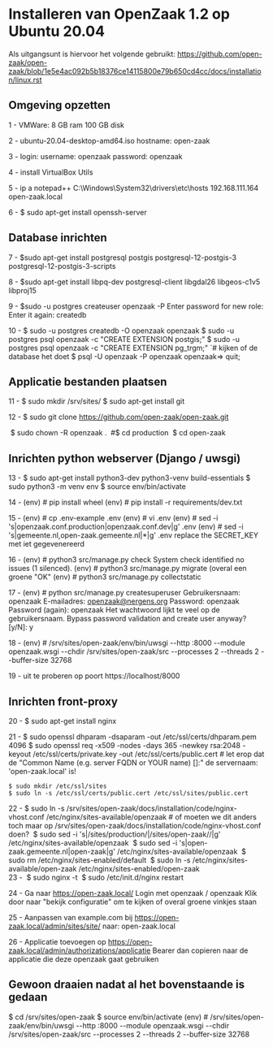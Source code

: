 # Installeren van OpenZaak 1.2 op Ubuntu 20.04

Als uitgangsunt is hiervoor het volgende gebruikt: 
https://github.com/open-zaak/open-zaak/blob/1e5e4ac092b5b18376ce14115800e79b650cd4cc/docs/installation/linux.rst

## Omgeving opzetten

1 - VMWare:
	8 GB ram
	100 GB disk

2 - ubuntu-20.04-desktop-amd64.iso
	hostname: open-zaak

3 - login:
	username: openzaak
	password: openzaak

4 - install VirtualBox Utils

5 - ip a
	notepad++ C:\Windows\System32\drivers\etc\hosts
	192.168.111.164 open-zaak.local

6 - $ sudo apt-get install openssh-server 

## Database inrichten

7 - $sudo apt-get install postgresql postgis postgresql-12-postgis-3 postgresql-12-postgis-3-scripts

8 - $sudo apt-get install libpq-dev postgresql-client libgdal26 libgeos-c1v5  libproj15

9 - $sudo -u postgres createuser openzaak -P
	Enter password for new role:
	Enter it again:
	createdb 
	
10 - 
	$ sudo -u postgres createdb -O openzaak openzaak
	$ sudo -u postgres psql openzaak -c  "CREATE EXTENSION postgis;"
	$ sudo -u postgres psql openzaak -c  "CREATE EXTENSION pg_trgm;"
	`# kijken of de database het doet
	$ psql -U openzaak -P openzaak
	openzaak=> quit;

## Applicatie bestanden plaatsen	

11 - 
	$ sudo mkdir /srv/sites/
	$ sudo apt-get install git

12 - 
	$ sudo git clone https://github.com/open-zaak/open-zaak.git	

​	$ sudo chown -R openzaak .
​	#$ cd production
​	$ cd open-zaak

## Inrichten python webserver (Django / uwsgi)	

13 - 
	$ sudo apt-get install python3-dev python3-venv build-essentials
	$ sudo python3 -m venv env
	$ source env/bin/activate	
	
14 - 
	(env) # pip install wheel
	(env) # pip install -r requirements/dev.txt

15 - 
	(env) # cp .env-example .env 
	(env) # vi .env 
	(env) # sed -i 's|openzaak.conf.production|openzaak.conf.dev|g' .env 
	(env) # sed -i 's|gemeente.nl,open-zaak.gemeente.nl|*|g' .env 
	replace the SECRET_KEY met iet gegevenereerd
	
16 - 
	(env) # python3 src/manage.py check
	System check identified no issues (1 silenced).
	(env) # python3 src/manage.py migrate
	(overal een groene "OK"
	(env) # python3 src/manage.py collectstatic
	
17 - 
	(env) # python src/manage.py createsuperuser
	Gebruikersnaam: openzaak
	E-mailadres: openzaak@nergens.org
	Password: openzaak
	Password (again): openzaak
	Het wachtwoord lijkt te veel op de gebruikersnaam.
	Bypass password validation and create user anyway? [y/N]: y

18 - 
	(env) # /srv/sites/open-zaak/env/bin/uwsgi --http :8000  --module openzaak.wsgi  --chdir /srv/sites/open-zaak/src  --processes 2  --threads 2  --buffer-size 32768
	
	
19 - 
	uit te proberen op poort https://localhost/8000

## Inrichten front-proxy

20 - 
	$ sudo apt-get install nginx
	
21 - 
	$ sudo openssl dhparam -dsaparam -out /etc/ssl/certs/dhparam.pem 4096
	$ sudo openssl req -x509 -nodes -days 365 -newkey rsa:2048 -keyout /etc/ssl/certs/private.key -out /etc/ssl/certs/public.cert
		# let erop dat de "Common Name (e.g. server FQDN or YOUR name) []:" de servernaam: 'open-zaak.local' is!
		
	$ sudo mkdir /etc/ssl/sites
	$ sudo ln -s /etc/ssl/certs/public.cert /etc/ssl/sites/public.cert

22 - 
	$ sudo ln -s /srv/sites/open-zaak/docs/installation/code/nginx-vhost.conf /etc/nginx/sites-available/openzaak
	# of moeten we dit anders toch maar op /srv/sites/open-zaak/docs/installation/code/nginx-vhost.conf doen?
​	$ sudo sed -i 's|/sites/production/|/sites/open-zaak//|g' /etc/nginx/sites-available/openzaak
​	$ sudo sed -i 's|open-zaak.gemeente.nl|open-zaak|g' /etc/nginx/sites-available/openzaak
​	$ sudo rm /etc/nginx/sites-enabled/default
​	$ sudo ln -s /etc/nginx/sites-available/open-zaak /etc/nginx/sites-enabled/open-zaak
​	
23 - 
​	$ sudo nginx -t
​	$ sudo /etc/init.d/nginx restart

24 - 
	Ga naar https://open-zaak.local/
	Login met openzaak / openzaak
	Klik door naar "bekijk configuratie" om te kijken of overal groene vinkjes staan
	
25 - 
	Aanpassen van example.com bij https://open-zaak.local/admin/sites/site/ 
		naar: open-zaak.local
		
26 - 
	Applicatie toevoegen op https://open-zaak.local/admin/authorizations/applicatie
	Bearer dan copieren naar de applicatie die deze openzaak gaat gebruiken

## Gewoon draaien nadat al het bovenstaande is gedaan
$ cd /srv/sites/open-zaak
$ source env/bin/activate
(env) # /srv/sites/open-zaak/env/bin/uwsgi --http :8000  --module openzaak.wsgi  --chdir /srv/sites/open-zaak/src  --processes 2  --threads 2  --buffer-size 32768